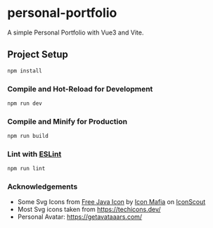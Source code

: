 # personal-portfolio

A simple Personal Portfolio with Vue3 and Vite.

## Project Setup

```sh
npm install
```

### Compile and Hot-Reload for Development

```sh
npm run dev
```

### Compile and Minify for Production

```sh
npm run build
```

### Lint with [ESLint](https://eslint.org/)

```sh
npm run lint
```

### Acknowledgements
- Some Svg Icons from
<a href="https://iconscout.com/icons/java" target="_blank">Free Java Icon</a> by <a href="https://iconscout.com/contributors/icon-mafia">Icon Mafia</a> on <a href="https://iconscout.com">IconScout</a>
- Most Svg icons taken from https://techicons.dev/
- Personal Avatar: https://getavataaars.com/
